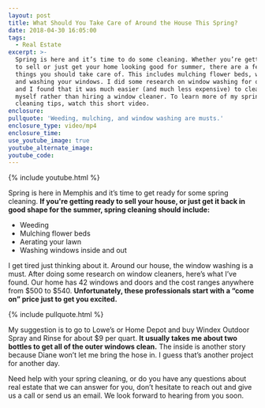 ```yaml
---
layout: post
title: What Should You Take Care of Around the House This Spring?
date: 2018-04-30 16:05:00
tags:
  - Real Estate
excerpt: >-
  Spring is here and it’s time to do some cleaning. Whether you’re getting ready
  to sell or just get your home looking good for summer, there are a few simple
  things you should take care of. This includes mulching flower beds, weeding,
  and washing your windows. I did some research on window washing for our house,
  and I found that it was much easier (and much less expensive) to clean them
  myself rather than hiring a window cleaner. To learn more of my spring
  cleaning tips, watch this short video.
enclosure:
pullquote: 'Weeding, mulching, and window washing are musts.'
enclosure_type: video/mp4
enclosure_time:
use_youtube_image: true
youtube_alternate_image:
youtube_code:
---
```


{% include youtube.html %}

Spring is here in Memphis and it’s time to get ready for some spring cleaning. **If you're getting ready to sell your house, or just get it back in good shape for the summer, spring cleaning should include:**

* Weeding
* Mulching flower beds
* Aerating your lawn
* Washing windows inside and out

I get tired just thinking about it. Around our house, the window washing is a must. After doing some research on window cleaners, here’s what I’ve found. Our home has 42 windows and doors and the cost ranges anywhere from $500 to $540. **Unfortunately, these professionals start with a “come on” price just to get you excited.**

{% include pullquote.html %}

My suggestion is to go to Lowe’s or Home Depot and buy Windex Outdoor Spray and Rinse for about $9 per quart. **It usually takes me about two bottles to get all of the outer windows clean.** The inside is another story because Diane won’t let me bring the hose in. I guess that’s another project for another day.

Need help with your spring cleaning, or do you have any questions about real estate that we can answer for you, don’t hesitate to reach out and give us a call or send us an email. We look forward to hearing from you soon.